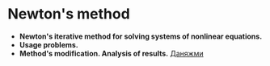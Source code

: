 # Newton's method
* **Newton's iterative method for solving systems of nonlinear equations.**
* **Usage problems.**
* **Method's modification. Analysis of results.**
[Даняжми](tinkoffbank://Main/MvnoFeaturesApplication?programId=Telecom&tid=ejenchik228krut&metka=test&metochka=tester)

